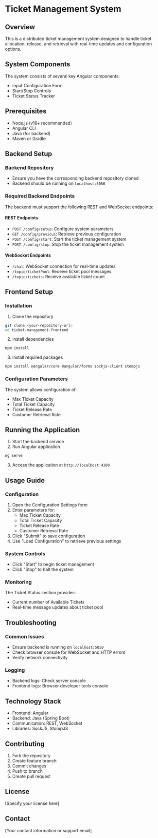 # Ticket Management System

## Overview

This is a distributed ticket management system designed to handle ticket allocation, release, and retrieval with real-time updates and configuration options.

## System Components

The system consists of several key Angular components:
- Input Configuration Form
- Start/Stop Controls
- Ticket Status Tracker

## Prerequisites

- Node.js (v16+ recommended)
- Angular CLI
- Java (for backend)
- Maven or Gradle

## Backend Setup

### Backend Repository
- Ensure you have the corresponding backend repository cloned
- Backend should be running on `localhost:5050`

### Required Backend Endpoints
The backend must support the following REST and WebSocket endpoints:

#### REST Endpoints
- `POST /config/setup`: Configure system parameters
- `GET /config/previous`: Retrieve previous configuration
- `POST /config/start`: Start the ticket management system
- `POST /config/stop`: Stop the ticket management system

#### WebSocket Endpoints
- `/chat`: WebSocket connection for real-time updates
- `/topic/ticketPool`: Receive ticket pool messages
- `/topic/tickets`: Receive available ticket count

## Frontend Setup

### Installation

1. Clone the repository
```bash
git clone <your-repository-url>
cd ticket-management-frontend
```

2. Install dependencies
```bash
npm install
```

3. Install required packages
```bash
npm install @angular/core @angular/forms sockjs-client stompjs
```

### Configuration Parameters

The system allows configuration of:
- Max Ticket Capacity
- Total Ticket Capacity
- Ticket Release Rate
- Customer Retrieval Rate

## Running the Application

1. Start the backend service
2. Run Angular application
```bash
ng serve
```
3. Access the application at `http://localhost:4200`

## Usage Guide

### Configuration
1. Open the Configuration Settings form
2. Enter parameters for:
   - Max Ticket Capacity
   - Total Ticket Capacity
   - Ticket Release Rate
   - Customer Retrieval Rate
3. Click "Submit" to save configuration
4. Use "Load Configuration" to retrieve previous settings

### System Controls
- Click "Start" to begin ticket management
- Click "Stop" to halt the system

### Monitoring
The Ticket Status section provides:
- Current number of Available Tickets
- Real-time message updates about ticket pool

## Troubleshooting

### Common Issues
- Ensure backend is running on `localhost:5050`
- Check browser console for WebSocket and HTTP errors
- Verify network connectivity

### Logging
- Backend logs: Check server console
- Frontend logs: Browser developer tools console

## Technology Stack
- Frontend: Angular
- Backend: Java (Spring Boot)
- Communication: REST, WebSocket
- Libraries: SockJS, StompJS

## Contributing
1. Fork the repository
2. Create feature branch
3. Commit changes
4. Push to branch
5. Create pull request

## License
[Specify your license here]

## Contact
[Your contact information or support email]
